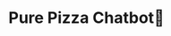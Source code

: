 

<h1>Pure Pizza Chatbot🍕</h1>

<div class="pizza-container">
  <div class="pizza">
    <div class="basil">
      <div class="leaf"></div>
    </div>
    <div class="onions"></div>
    <div class="olives"></div>
    <div class="pepperonis"></div>
    <div class="slices">
      <div class="slice slice-1"></div>
      <div class="slice slice-2"></div>
      <div class="slice slice-3"></div>
      <div class="slice slice-4"></div>
    </div>
  </div>
</div>

